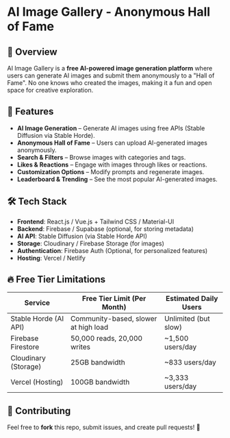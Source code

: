 # AI Image Gallery - Anonymous Hall of Fame

## 🚀 Overview

AI Image Gallery is a **free AI-powered image generation platform** where users can generate AI images and submit them anonymously to a "Hall of Fame". No one knows who created the images, making it a fun and open space for creative exploration.

## 🌟 Features

- **AI Image Generation** – Generate AI images using free APIs (Stable Diffusion via Stable Horde).
- **Anonymous Hall of Fame** – Users can upload AI-generated images anonymously.
- **Search & Filters** – Browse images with categories and tags.
- **Likes & Reactions** – Engage with images through likes or reactions.
- **Customization Options** – Modify prompts and regenerate images.
- **Leaderboard & Trending** – See the most popular AI-generated images.

## 🛠️ Tech Stack

- **Frontend**: React.js / Vue.js + Tailwind CSS / Material-UI
- **Backend**: Firebase / Supabase (optional, for storing metadata)
- **AI API**: Stable Diffusion (via Stable Horde API)
- **Storage**: Cloudinary / Firebase Storage (for images)
- **Authentication**: Firebase Auth (Optional, for personalized features)
- **Hosting**: Vercel / Netlify

## 🔥 Free Tier Limitations

| Service               | Free Tier Limit (Per Month)          | Estimated Daily Users |
| --------------------- | ------------------------------------ | --------------------- |
| Stable Horde (AI API) | Community-based, slower at high load | Unlimited (but slow)  |
| Firebase Firestore    | 50,000 reads, 20,000 writes          | \~1,500 users/day     |
| Cloudinary (Storage)  | 25GB bandwidth                       | \~833 users/day       |
| Vercel (Hosting)      | 100GB bandwidth                      | \~3,333 users/day     |

## 🤝 Contributing

Feel free to **fork** this repo, submit issues, and create pull requests! 🚀

